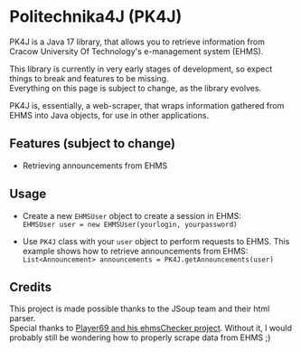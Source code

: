 # Politechnika4J (PK4J)

PK4J is a Java 17 library, that allows you to retrieve information from Cracow University Of Technology's e-management
system (EHMS).

This library is currently in very early stages of development, so expect things to break and features to be missing.  
Everything on this page is subject to change, as the library evolves.

PK4J is, essentially, a web-scraper, that wraps information gathered from EHMS into Java objects, for use in other
applications.

## Features (subject to change)

- Retrieving announcements from EHMS

## Usage

- Create a new `EHMSUser` object to create a session in EHMS:  
  `EHMSUser user = new EHMSUser(yourlogin, yourpassword)`

- Use `PK4J` class with your `user` object to perform requests to EHMS. This example shows how to retrieve announcements
  from EHMS:  
  `List<Announcement> announcements = PK4J.getAnnouncements(user)`

## Credits

This project is made possible thanks to the JSoup team and their html parser.  
Special thanks to [PIayer69 and his ehmsChecker project](https://github.com/PIayer69/ehmsChecker). Without it, I would
probably still be wondering how to properly scrape data from EHMS ;)